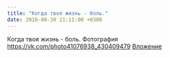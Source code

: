 ```yaml
---
title: "Когда твоя жизнь - боль."
date: 2016-08-30 21:11:00 +0300
---
```


Когда твоя жизнь - боль.
Фотография
<a class="vk-attach" href="https://vk.com/photo41076938_430409479">https://vk.com/photo41076938_430409479</a>
<a class="vk-attach" href="https://vk.com/photo41076938_430409479">Вложение</a>
